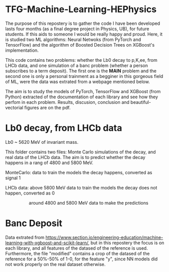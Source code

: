 # TFG-Machine-Learning-HEPhysics
The purpose of this repostery is to gather the code I have been developed lasts four months (as a final degree project in Physics, UB), for future students. If 
this aids to someone I would be really happy and proud. Here, it is studied two ML algorithms: Neural Netwoks (from PyTorch and TensorFlow) and the algorithm of Boosted Decision Trees on XGBoost's implementation.

This code contains two problems: whether the Lb0 decay to p,K,ee, from LHCb data, and one simulation of a banc problem (whether a person subscribes to a term deposit). The first one is the <strong>MAIN</strong> problem and the second one is only a personal trainment as a begginer in this gorgeous field of ML, were the data was extrated from a webpage mentioned below.

The aim is to study the models of PyTorch, TensorFlow and XGBoost (from Python) extracted of the documentation of each library and see how they perfom in each problem. Results, discusion, conclusion and beautiful-vectorial figures are on the pdf.

# Lb0 decay, from LHCb data
Lb0 ~ 5620 MeV of invariant mass.

This folder contains two files: Monte Carlo simulations of the decay, and real data of the LHCb data. The aim is to predict whether the decay happens in a rang of 4800 and 5800 MeV.

MonteCarlo: data to train the models the decay happens, converted as signal 1

LHCb data: above 5800 MeV data to train the models the decay does not happen, converted as 0

&nbsp;&nbsp;&nbsp;&nbsp;&nbsp;&nbsp;&nbsp;&nbsp;&nbsp;&nbsp;&nbsp;&nbsp;&nbsp;&nbsp;&nbsp;&nbsp;&nbsp;&nbsp;
           around 4800 and 5800 MeV data to make the predictions
           
# Banc Deposit
Data extrated from https://www.section.io/engineering-education/machine-learning-with-xgboost-and-scikit-learn/, but in this repostery the focus is on each library, and all features of the datased of the reference is used. Furthermore, the file "modified" contains a crop of the datased of the reference for a 50%-50% of 1-0, for the feature "y", since NN models did not work properly on the real dataset otherwise.
